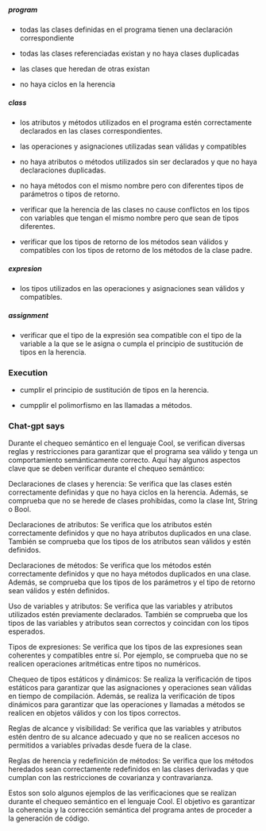  
##### program
- todas las clases definidas en el programa tienen una declaración correspondiente

- todas las clases referenciadas existan y no haya clases duplicadas 
 
- las clases que heredan de otras existan 

- no haya ciclos en la herencia
 

##### class

- los atributos y métodos utilizados en el programa estén correctamente declarados en las clases correspondientes.

- las operaciones y asignaciones utilizadas sean válidas y compatibles

- no haya atributos o métodos utilizados sin ser declarados y que no haya declaraciones duplicadas. 
 
- no haya métodos con el mismo nombre pero con diferentes tipos de parámetros o tipos de retorno. 
 
- verificar que la herencia de las clases no cause conflictos en los tipos con variables que tengan el mismo nombre pero que sean de tipos diferentes.

- verificar que los tipos de retorno de los métodos sean válidos y compatibles con los tipos de retorno de los métodos de la clase padre.

##### expresion

- los tipos utilizados en las operaciones y asignaciones sean válidos y compatibles. 


##### assignment

- verificar que el tipo de la expresión sea compatible con el tipo de la variable a la que se le asigna o cumpla el principio de sustitución de tipos en la herencia.







### Execution


- cumplir el principio de sustitución de tipos en la herencia.

- cumpplir el polimorfismo en las llamadas a métodos.


### Chat-gpt says

Durante el chequeo semántico en el lenguaje Cool, se verifican diversas reglas y restricciones para garantizar que el programa sea válido y tenga un comportamiento semánticamente correcto. Aquí hay algunos aspectos clave que se deben verificar durante el chequeo semántico:

Declaraciones de clases y herencia: Se verifica que las clases estén correctamente definidas y que no haya ciclos en la herencia. Además, se comprueba que no se herede de clases prohibidas, como la clase Int, String o Bool.

Declaraciones de atributos: Se verifica que los atributos estén correctamente definidos y que no haya atributos duplicados en una clase. También se comprueba que los tipos de los atributos sean válidos y estén definidos.

Declaraciones de métodos: Se verifica que los métodos estén correctamente definidos y que no haya métodos duplicados en una clase. Además, se comprueba que los tipos de los parámetros y el tipo de retorno sean válidos y estén definidos.

Uso de variables y atributos: Se verifica que las variables y atributos utilizados estén previamente declarados. También se comprueba que los tipos de las variables y atributos sean correctos y coincidan con los tipos esperados.

Tipos de expresiones: Se verifica que los tipos de las expresiones sean coherentes y compatibles entre sí. Por ejemplo, se comprueba que no se realicen operaciones aritméticas entre tipos no numéricos.

Chequeo de tipos estáticos y dinámicos: Se realiza la verificación de tipos estáticos para garantizar que las asignaciones y operaciones sean válidas en tiempo de compilación. Además, se realiza la verificación de tipos dinámicos para garantizar que las operaciones y llamadas a métodos se realicen en objetos válidos y con los tipos correctos.

Reglas de alcance y visibilidad: Se verifica que las variables y atributos estén dentro de su alcance adecuado y que no se realicen accesos no permitidos a variables privadas desde fuera de la clase.

Reglas de herencia y redefinición de métodos: Se verifica que los métodos heredados sean correctamente redefinidos en las clases derivadas y que cumplan con las restricciones de covarianza y contravarianza.

Estos son solo algunos ejemplos de las verificaciones que se realizan durante el chequeo semántico en el lenguaje Cool. El objetivo es garantizar la coherencia y la corrección semántica del programa antes de proceder a la generación de código.
